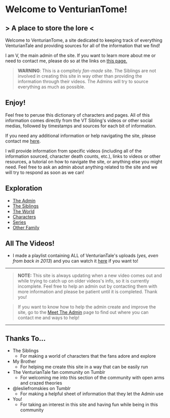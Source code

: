 # Welcome to VenturianTome!
## > A place to store the lore <

Welcome to VenturianTome, a site dedicated to keeping track of everything VenturianTale and providing sources for all of the information that we find!  

I am V, the main admin of the site. If you want to learn more about me or need to contact me, please do so at the links on
[this page.](chapter_2.html)

> **WARNING**: This is a compltely *fan-made* site. The Siblings are not involved in creating this site in way other than providing the information through their videos. The Admins will try to source everything as much as possible.

## Enjoy!
Feel free to peruse this dictionary of characters and pages. All of this information comes directly from the VT Sibling's videos or other social medias, followed by timestamps and sources for each bit of information. 

If you need any additional information or help navigating the site, please contact me [here](chapter_2.html).

I will provide information from specific videos \(including all of the information sourced, character death counts, etc.), links to videos or other resources, a tutorial on how to navigate the site, or anything else you might need.
Feel free to ask an admin about anything related to the site and we will try to respond as soon as we can!

## Exploration
- [The Admin](../chapter_2.html)
- [The Siblings](../chapter_3.html)
- [The World](../chapter_4.html)
- [Characters](../chapter_5.html)
- [Series](../chapter_6.html)
- [Other Family](../chapter_7.html)

## All The Videos!
- I made a playlist containing ALL of VenturianTale's uploads \(*yes, even from back in 2013*) and you can watch it [here](https://www.youtube.com/playlist?list=PLwljWXtmIKiR6RCrbGztF5LhGXAEF7pX_) if you want to!

----

> **NOTE:** This site is always updating when a new video comes out and while trying to catch up on older videos's info, so it is currently incomplete. Feel free to help an admin out by contacting them with more information and please be patient until it is completed. Thank you!

> If you want to know how to help the admin create and improve the site, go to the [Meet The Admin](../chapter_2.html) page to find out where you can contact me and ways to help!

----

## Thanks To...
- The Siblings
  - For making a world of characters that the fans adore and explore
- My Brother
  - For helping me create this site in a way that can be easily run
- The VenturianTale fan community on Tumblr
  - For welcoming me into this section of the community with open arms and crazed theories
- @lesliefromskies on Tumblr
  - For making a helpful sheet of information that they let the Admin use
- You!
  - For taking an interest in this site and having fun while being in this community